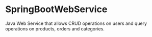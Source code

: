 # SpringBootWebService

Java Web Service that allows CRUD operations on users and query operations on products, orders and categories.
